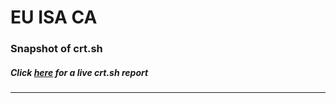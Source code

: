 # EU ISA CA
### Snapshot of crt.sh
##### Click [here](https://crt.sh/?q=BF1C7EBAA0AC089C16DDC7EA0388D83F4721DD862FE8715E19BA0782AED146FE) for a live crt.sh report

---

